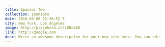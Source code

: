 ```yaml
---
title: Sponsor Two
collection: sponsors
date: 2016-08-08 12:36:52 Z
city: New York, Los Angeles
image: http://placehold.it/300x300
link: http://google.com
desc: Write an awesome description for your new site here. You can edit this line in _config.yml. It will appear in your document head meta (for Google search results) and in your feed.xml site description.
---
```

